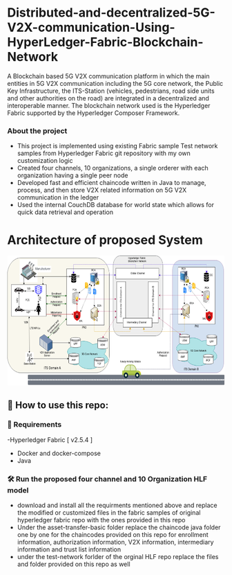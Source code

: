 # Distributed-and-decentralized-5G-V2X-communication-Using-HyperLedger-Fabric-Blockchain-Network
A Blockchain based 5G V2X communication platform in which the main entities in 5G V2X communication including the 5G core network, the Public Key Infrastructure, the ITS-Station (vehicles, pedestrians, road side units and other authorities on the road) are integrated in a decentralized and interoperable manner. The blockchain network used is the Hyperledger Fabric supported by the Hyperledger Composer Framework.

###  About the project
- This project is implemented using existing Fabric sample Test network samples from Hyperledger Fabric git repository with my own customization logic
- Created four channels, 10 organizations, a single orderer with each organization having a single peer node
- Developed fast and efficient chaincode written in Java to manage, process, and then store V2X related information on 5G V2X communication in the ledger
- Used the internal CouchDB database for world state which allows for quick data retrieval and operation


# Architecture of proposed System
<p align="center">
<img src="docs/fig1.png" height="300">
</p>

<p align="center">

## 🥇 How to use this repo:

### 🔖 Requirements

-Hyperledger Fabric [ v2.5.4 ]
- Docker and docker-compose
- Java


### 🛠 Run the proposed four channel and 10 Organization HLF model
- download and install all the requirments mentioned above and replace the modified or customized files in the fabric samples of original hyperledger fabric repo with the ones provided in this repo
- Under the asset-transfer-basic folder replace the chaincode java folder one by one for the chaincodes provided on this repo for enrollment information, authorization information, V2X information, intermediary information and trust list information
- under the test-network forlder of the orginal HLF repo replace the files and folder provided on this repo as well
  
